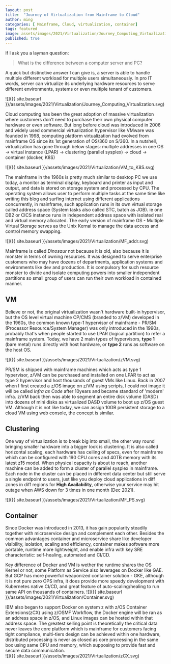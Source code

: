 ```yaml
---
layout: post
title:  "Journey of Virtualization from Mainframe to Cloud"
author: ming
categories: [ Mainframe, Cloud, virtualization, container]
tags: featured
image: assets/images/2021/Virtualization/Journey_Computing_Virtualization.svg
published: true
---
```


If I ask you a layman question:
>What is the difference between a computer server and PC?

A quick but distinctive answer I can give is, a server is able to handle multiple different workload for multiple users simultaneously. In pro IT words, server can virtualize its underlying hardware resources to serve different environments, systems or even multiple tenant of customers.  

![]({{ site.baseurl }}/assets/images/2021/Virtualization/Journey_Computing_Virtualization.svg)

Cloud computing has been the great adoption of massive virtualization where customers don’t need to purchase their own physical computer hardware or even software. But long before cloud was introduced in 2006 and widely used commercial virtualization hypervisor like VMware was founded in 1998, computing platform virtualization had evolved from mainframe OS since its 1st generation of OS/360 on S/360. In a nutshell, virtualization has gone through below stages: multiple addresses in one OS -> virtual instance (LPAR) -> clustering (parallel sysplex) -> cloud -> container (docker, K8S)

![]({{ site.baseurl }}/assets/images/2021/Virtualization/VM_to_K8S.svg)

The mainframe in the 1960s is pretty much similar to desktop PC we use today, a monitor as terminal display, keyboard and printer as input and output, and data is stored on storage system and processed by CPU. The operating system allows user to perform multiple tasks at the same time like writing this blog and surfing internet using different applications concurrently, in mainframe, such application runs in its own virtual storage called address space (System tasks also called STC, batch as JOB). ie one DB2 or CICS instance runs in independent address space with isolated real and virtual memory allocated. The early version of mainframe OS - Multiple Virtual Storage serves as the Unix Kernal to manage the data access and control memory swapping.

![]({{ site.baseurl }}/assets/images/2021/Virtualization/MF_addr.svg)

Mainframe is called *Dinosaur* not because it is old, also because it is monster in terms of owning resources. It was designed to serve enterprise customers who may have dozens of departments, application systems and environments like dev and production. It is compulsory for such resource monster to divide and isolate computing powers into smaller independent partitions so small group of users can run their own workload in contained manner.

## VM

Believe or not, the original virtualization wasn't hardware built-in hypervisor, but the OS level virtual machine CP/CMS (branded to z/VM) developed in the 1960s,  the common known type-1 hypervisor of mainframe - PR/SM (Processor Resource/System Manager) was only introduced in the 1990s, probably that's when people started to use LPAR (logical partition) to refer a mainframe system. Today, we have 2 main types of hypervisors, **type 1** (bare metal) runs directly with host hardware, or **type 2** runs as software on the host OS.

![]({{ site.baseurl }}/assets/images/2021/Virtualization/zVM.svg)

PR/SM is shipped with mainframe machines which acts as type 1 hypervisor, z/VM can be purchased and installed on one LPAR to act as type 2 hypervisor and host thousands of guest VMs like Linux. Back in 2007 when I first created a z/OS image on z/VM using scripts, I could not image it will be called *Infra as Code* after 10years and became standard of 'modern' infra. z/VM back then was able to segment an entire disk volume (DASD) into dozens of mini disks as virtualized DASD volume to boot up z/OS guest VM. Although it is not like today, we can assign 10GB persistent storage to a cloud VM using web console, the concept is similar.

## Clustering

One way of virtualization is to break big into small, the other way round bringing smaller hardware into a bigger look is clustering. It is also called horizontal scaling, each hardware has ceiling of specs, even for mainframe which can be configured with 190 CPU cores and 40TB memory with its latest z15 model. When physical capacity is about to reach, another machine can be added to form a cluster of parallel sysplex in mainframe. Each node in the cluster can be placed in different data center but still serve a single endpoint to users, just like you deploy cloud applications in diff zones in diff regions for **High Availability**, otherwise your service may hit outage when AWS down for 3 times in one month (Dec 2021). 

![]({{ site.baseurl }}/assets/images/2021/Virtualization/MF_PS.svg)

## Container
Since Docker was introduced in 2013, it has gain popularity steadily together with microservice design and complement each other. Besides the common advantages container and microservice share like developer visibility, isolation, scaling and efficiency, container makes software more portable, runtime more lightweight, and enable infra with key SRE characteristic: self-healing, automated and CI/CD. 

Key difference of Docker and VM is wether the runtime shares the OS Kernel or not, some Platform as Service also leverages on Docker like GAE. But GCP has more powerful weaponized container solution - GKE, although it is not pure zero OPS infra,  it does provide more speedy development with Kubernetes native CI/CD, and great feature of auto-scaling/healing to run same API on thousands of containers.
![]({{ site.baseurl }}/assets/images/2021/Virtualization/Container.svg)

IBM also began to support Docker on system z with z/OS Container Extensions(zCX) using z/OSMF Workflow, the Docker engine will be ran as an address space in z/OS, and Linux images can be hosted within that address space. The greatest selling point is theoretically the critical data never leaves the core platform which is mainframe for customers facing tight compliance, multi-tiers design can be achieved within one hardware, distributed processing is never as closed as core processing in the same box using same CPU and memory, which supposing to provide fast and secure data communication.  
![]({{ site.baseurl }}/assets/images/2021/Virtualization/zCX.svg)